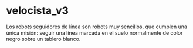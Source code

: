 # velocista_v3
 Los robots seguidores de línea son robots muy sencillos, que cumplen una única misión: seguir una línea marcada en el suelo normalmente de color negro sobre un tablero blanco. 
